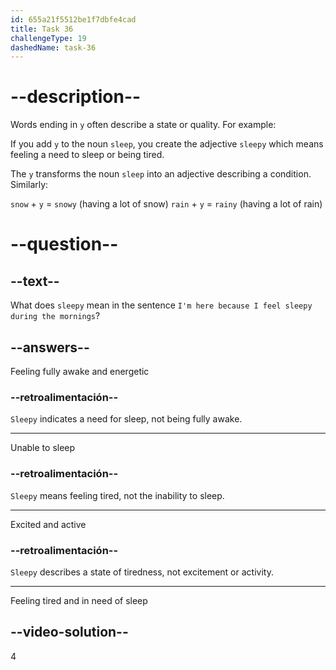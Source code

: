 ```yaml
---
id: 655a21f5512be1f7dbfe4cad
title: Task 36
challengeType: 19
dashedName: task-36
---
```


# --description--

Words ending in `y` often describe a state or quality. For example:

If you add `y` to the noun `sleep`, you create the adjective `sleepy` which means feeling a need to sleep or being tired.

The `y` transforms the noun `sleep` into an adjective describing a condition. Similarly:

`snow` + `y` = `snowy` (having a lot of snow) `rain` + `y` = `rainy` (having a lot of rain)

# --question--

## --text--

What does `sleepy` mean in the sentence `I'm here because I feel sleepy during the mornings`?

## --answers--

Feeling fully awake and energetic

### --retroalimentación--

`Sleepy` indicates a need for sleep, not being fully awake.

---

Unable to sleep

### --retroalimentación--

`Sleepy` means feeling tired, not the inability to sleep.

---

Excited and active

### --retroalimentación--

`Sleepy` describes a state of tiredness, not excitement or activity.

---

Feeling tired and in need of sleep

## --video-solution--

4
